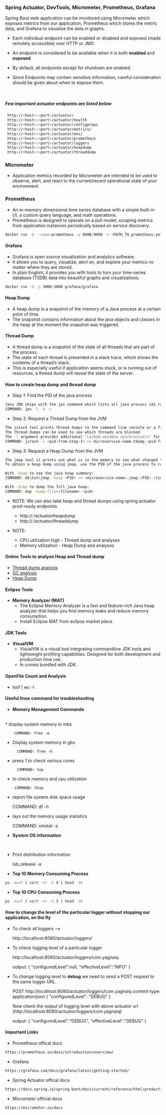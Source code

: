 ### Spring Actuator, DevTools, Micrometer, Prometheus, Grafana


Spring Boot web application can be monitored using Micrometer which exposes metrics from our application, Prometheus which stores the metric data, and Grafana to visualize the data in graphs.


* Each individual endpoint can be enabled or disabled and exposed (made remotely accessible) over HTTP or JMX. 

* An endpoint is considered to be available when it is both  __enabled__  and  __exposed__

* By default, all endpoints except for shutdown are enabled. 

* Since Endpoints may contain sensitive information, careful consideration should be given about when to expose them.<br>
<br>

##### Few important actuator endpoints are listed below

```bash
 http://<host>:<port>/actuator/
 http://<host>:<port>/actuator/health
 http://<host>:<port>/actuator/configprops
 http://<host>:<port>/actuator/metrics/
 http://<host>:<port>/actuator/env/
 http://<host>:<port>/actuator/prometheus 
 http://<host>:<port>/actuator/loggers
 http://<host>:<port>/actuator/heapdump
 http://<host>:<port>/actuator/threaddump
```

### Micrometer

* Application metrics recorded by Micrometer are intended to be used to observe, alert, and react to the current/recent operational state of your environment.


### Prometheus

* An in-memory dimensional time series database with a simple built-in UI, a custom query language, and math operations. 
* Prometheus is designed to operate on a pull model, scraping metrics from application instances periodically based on service discovery.

```bash
docker run -d --name=prometheus -p 9090:9090 -v <PATH_TO_prometheus.yml_FILE>:/etc/prometheus/prometheus.yml prom/prometheus --config.file=/etc/prometheus/prometheus.yml
```


#### Grafana

* Grafana is open source visualization and analytics software. 
* It allows you to query, visualize, alert on, and explore your metrics no matter where they are stored. 
* In plain English, it provides you with tools to turn your time-series database (TSDB) data into beautiful graphs and visualizations.


```bash
docker run -d -p 3000:3000 grafana/grafana
```


#### Heap Dump

* A heap dump is a snapshot of the memory of a Java process at a certain point of time.
* The snapshot contains information about the java objects and classes in the heap at the moment the snapshot was triggered. 



#### Thread Dump

* A thread dump is a snapshot of the state of all threads that are part of the process. 
* The state of each thread is presented in a stack trace, which shows the contents of a thread’s stack. 
* This is especially useful if application seems stuck, or is running out of resources, a thread dump will reveal the state of the server.


#### How to create heap dump and thread dump

* Step 1: Find the PID of the java process

```bash
Java JDK ships with the jps command which lists all java process ids running on the machine including the PID of the process.
COMMAND: jps -l -m -v 
```


* Step 2: Request a Thread Dump from the JVM

```bash
The jstack tool prints thread dumps to the command line console or a file, 
The thread dumps can be used to see which threads are blocked 
The -l argument provides additional "Locked ownable synchronizers" for each thread 
COMMAND: jstack -l <pid-from-step-1> >> microservice-name.tdump_<pid-from-step-1>_<timestamp>
```


* Step 3: Request a Heap Dump from the JVM

```bash
The jmap tool it prints out what is in the memory to see what changed to the command line console or a file.
To obtain a heap dump using jmap, use the PID of the java process to run the following commands :

With -heap to see the java heap summary:
COMMAND: dk\bin\jmap -heap <PID> >> <microservice-name>.jmap_<PID>_<timestamp>

With -dump to dump the full java heap:
COMMAND: map -dump:file=<filename> <pid> 
```


* NOTE: We can also take heap and thread dumps using spring actuator prod-ready endpoints 
    * http://<host>:<port>/actuator/heapdump 
    * http://<host>:<port>/actuator/threaddump


* NOTE:
     * CPU utilization high    - Thread dump and analyses
     * Memory utilization      - Heap Dump and analyses


#### Online Tools to analyse Heap and Thread dump

* [Thread dump analysis](https://fastthread.io/)
* [GC analysis](https://www.gceasy.io/)
* [Heap Dump](https://heaphero.io/)

#### Eclipse Tools

* **Memory Analyzer (MAT)**
     * The Eclipse Memory Analyzer is a fast and feature-rich Java heap analyzer that helps you find memory leaks and reduce memory consumption.
     * Install Eclipse MAT from eclipse market place


#### JDK Tools

* **VisualVM**: 
     * VisualVM is a visual tool integrating commandline JDK tools and lightweight profiling capabilities. Designed for both development and production time use. 
     * In comes bundled with JDK.



#### OpenFile Count and Analysis


* lsof | wc -l


#### Useful linux command for troubleshooting

* **Memory Management Commands**<br>
<br>
* display system memory in mbs

		COMMAND: free -m

* Display system memory in gbs
     
     	COMMAND: free -h    
     		
* press 1 to check various cores
     
       	COMMAND: top      
       		
* to check memory and cpu utilization
     
       COMMAND: htop
     
* report file system disk space usage
 
     COMMAND: df -h
 
 * lays out the memory usage statistics
 
    COMMAND: vmstat -s 


* **System OS information**<br>
<br>
    
* Print distribution information

    lsb_release -a



* **Top 10 Memory Consuming Process**

```bash     
ps -auxf | sort -nr -k 4 | head -10
```


* **Top 10 CPU Consuming Process**
      
```bash
ps -auxf | sort -nr -k 3 | head -10
```

#### How to change the level of the particular logger without stopping our application, on the fly

* To check all loggers --> 

	http://localhost:8080/actuator/loggers/

* To check logging level of a particular logger

    http://localhost:8080/actuator/loggers/com.yagnaiq
	
	output:
	{
	  "configuredLevel":null,
	 "effectiveLevel":"INFO"
	 }

* To change logging level to __debug__ we need to send a POST request to the same logger URL.

	POST http://localhost:8080/actuator/loggers/com.yagnaiq
	content-type: application/json
	{
	  "configuredLevel": "DEBUG"
	}
	
	Now check the output of logging level with  above actuator url (http://localhost:8080/actuator/loggers/com.yagnaiq)
	
	output:
	{
	  "configuredLevel":"DEBUG",
	  "effectiveLevel":"DEBUG"
	}
	
	
	
  
  



#### Important Links

* Prometheus offical docs

```bash
https://prometheus.io/docs/introduction/overview/
```

* Grafana

```bash
https://grafana.com/docs/grafana/latest/getting-started/
```

* Spring Actuator offical docs

```bash
https://docs.spring.io/spring-boot/docs/current/reference/html/production-ready-features.html
```

* Micrometer official docs

```bash
https://micrometer.io/docs
```
